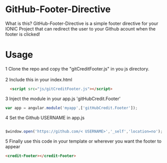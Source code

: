 # GitHub-Footer-Directive

What is this?
GitHub-Footer-Directive is a simple footer directive for your IONIC Project that can redirect the user to your Github acount when the footer is clicked!
# Usage

1 Clone the repo and copy the "gitCreditFooter.js" in you js directory. </br></br>
2 Include this in your index.html </br>
```html
  <script src="js/gitCreditFooter.js"></script>
```

3 Inject the module in your app.js 'gitHubCredit.Footer'</br>
```javascript 
var app = angular.module('myapp',['gitHubCredit.Footer']);
```
4 Set the Github USERNAME in app.js </br>
```javascript 

$window.open('https://github.com/< USERNAME>','_self','location=no');
```
5 Finally use this code in your template or wherever you want the footer to appear

```html
<credit-Footer></credit-Footer>
```
